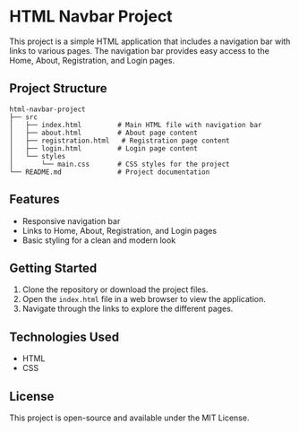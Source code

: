 # HTML Navbar Project

This project is a simple HTML application that includes a navigation bar with links to various pages. The navigation bar provides easy access to the Home, About, Registration, and Login pages.

## Project Structure

```
html-navbar-project
├── src
│   ├── index.html         # Main HTML file with navigation bar
│   ├── about.html         # About page content
│   ├── registration.html   # Registration page content
│   ├── login.html         # Login page content
│   └── styles
│       └── main.css       # CSS styles for the project
└── README.md              # Project documentation
```

## Features

- Responsive navigation bar
- Links to Home, About, Registration, and Login pages
- Basic styling for a clean and modern look

## Getting Started

1. Clone the repository or download the project files.
2. Open the `index.html` file in a web browser to view the application.
3. Navigate through the links to explore the different pages.

## Technologies Used

- HTML
- CSS

## License

This project is open-source and available under the MIT License.